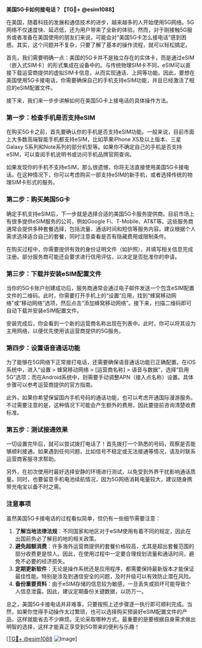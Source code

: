 **美国5G卡如何接电话？【TG💪+ @esim1088】**

在美国，随着科技的发展和通信技术的进步，越来越多的人开始使用5G网络。5G网络不仅速度快、延迟低，还为用户带来了全新的体验。然而，对于刚接触5G服务或者准备在美国使用的朋友们来说，可能会对“美国5G卡怎么接电话”感到困惑。其实，这个问题并不复杂，只要了解了基本的操作流程，就可以轻松搞定。

首先，我们需要明确一点：美国的5G卡并不是独立存在的实体卡，而是通过eSIM（嵌入式SIM卡）的形式集成在设备中的。与传统物理SIM卡不同，eSIM可以直接下载运营商提供的虚拟SIM卡信息，从而实现通话、上网等功能。因此，要想在美国使用5G卡接电话，你需要确保自己的手机支持eSIM功能，并且已经激活了相应的eSIM配置文件。

接下来，我们来一步步讲解如何在美国5G卡上接电话的具体操作方法。

### **第一步：检查手机是否支持eSIM**
在购买5G卡之前，首先要确认你的手机是否支持eSIM功能。一般来说，目前市面上大多数高端智能手机都支持eSIM，比如苹果iPhone XS及以上版本、三星Galaxy S系列和Note系列的部分机型等。如果你不确定自己的手机是否支持eSIM，可以查阅手机说明书或访问手机品牌官网查询。

如果发现你的手机不支持eSIM，那么很遗憾，你将无法直接使用美国5G卡接电话。在这种情况下，你可以考虑购买一部支持eSIM的新手机，或者选择传统的物理SIM卡形式的服务。

### **第二步：购买美国5G卡**
确定手机支持eSIM后，下一步就是选择合适的美国5G卡服务提供商。目前市场上有很多提供eSIM服务的公司，例如Google Fi、T-Mobile、AT&T等。这些服务商通常会提供多种套餐选择，包括流量、通话时间和短信等服务内容。建议根据个人需求选择适合自己的套餐，同时注意查看是否有隐藏费用或限制条件。

在购买过程中，你需要提供有效的身份证明文件（如护照），并填写相关信息完成注册。部分服务商可能还会要求进行信用评估，以决定是否批准你的申请。

### **第三步：下载并安装eSIM配置文件**
当你的5G卡账户创建成功后，服务商通常会通过电子邮件发送一个包含eSIM配置文件的二维码。此时，你需要打开手机上的“设置”应用，找到“蜂窝移动网络”或“移动网络”选项，然后点击“添加蜂窝移动网络”。接下来，扫描二维码即可自动下载并安装eSIM配置文件。

安装完成后，你会看到一个新的运营商名称出现在列表中。此时，你可以将其设为主用网络，以便优先使用该运营商提供的5G服务。

### **第四步：设置语音通话功能**
为了能够在5G网络下正常接打电话，还需要确保语音通话功能已正确配置。在iOS系统中，进入“设置 > 蜂窝移动网络 > [运营商名称] > 语音与数据”，选择“启用5G”选项；而在Android系统中，则需要手动调整APN（接入点名称）设置。具体步骤可以参考运营商提供的官方指南。

此外，如果你希望保留国内手机号码的通话功能，也可以考虑开通国际漫游服务。不过需要注意的是，这种情况下可能会产生额外的费用，因此要提前咨询清楚收费标准。

### **第五步：测试接通效果**
一切设置完毕后，就可以尝试拨打电话了！首先拨打一个熟悉的号码，观察是否能够顺利接通。如果遇到任何问题，比如信号不稳定或无法接通等情况，请及时联系运营商客服寻求帮助。

另外，在初次使用时最好选择安静的环境进行测试，以免受到外界干扰影响通话质量。同时，也要留意手机电池续航情况，因为5G网络消耗电量较大，建议随身携带充电宝以备不时之需。

### **注意事项**
虽然美国5G卡接电话的过程看似简单，但仍有一些细节需要注意：

1. **了解当地法律法规**：不同国家和地区对于eSIM使用有着不同的规定，因此在出国前务必了解目的地的相关政策。
2. **避免超额消费**：许多海外运营商提供的套餐价格较高，尤其是超出套餐范围的部分收费更是惊人。因此，在使用过程中一定要合理规划流量和通话时间，避免不必要的经济损失。
3. **定期更新软件**：无论是操作系统还是应用程序，都需要保持最新版本才能保证最佳性能。特别是涉及到通信安全的问题，及时升级可以有效防止潜在风险。
4. **备份重要资料**：由于eSIM存储的信息较为敏感，一旦丢失或损坏可能导致个人信息泄露。因此，建议定期备份关键数据，以防万一。

总之，美国5G卡接电话并非难事，只要按照上述步骤逐一执行即可顺利完成。当然，如果你觉得手动操作太过繁琐，也可以选择购买预装好eSIM配置文件的产品，这样就能省去不少麻烦。无论采取哪种方式，最重要的是要根据自身需求做出明智的选择，这样才能真正享受到5G带来的便利与乐趣！

[[TG💪+ @esim1088](https://t.me/s/esim1088) ![Image](https://i.postimg.cc/4NQfJmqS/Snipaste-2025-05-13-00-14-12.png)]
